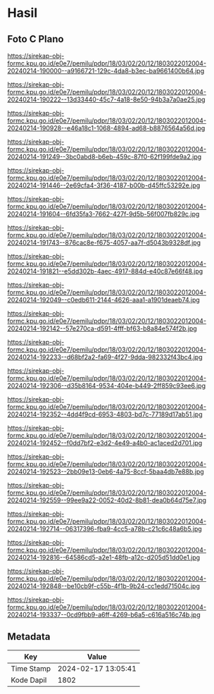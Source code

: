 # Hasil

## Foto C Plano

https://sirekap-obj-formc.kpu.go.id/e0e7/pemilu/pdpr/18/03/02/20/12/1803022012004-20240214-190000--a9166721-129c-4da8-b3ec-ba9661400b64.jpg

https://sirekap-obj-formc.kpu.go.id/e0e7/pemilu/pdpr/18/03/02/20/12/1803022012004-20240214-190222--13d33440-45c7-4a18-8e50-94b3a7a0ae25.jpg

https://sirekap-obj-formc.kpu.go.id/e0e7/pemilu/pdpr/18/03/02/20/12/1803022012004-20240214-190928--e46a18c1-1068-4894-ad68-b8876564a56d.jpg

https://sirekap-obj-formc.kpu.go.id/e0e7/pemilu/pdpr/18/03/02/20/12/1803022012004-20240214-191249--3bc0abd8-b6eb-459c-87f0-62f199fde9a2.jpg

https://sirekap-obj-formc.kpu.go.id/e0e7/pemilu/pdpr/18/03/02/20/12/1803022012004-20240214-191446--2e69cfa4-3f36-4187-b00b-d45ffc53292e.jpg

https://sirekap-obj-formc.kpu.go.id/e0e7/pemilu/pdpr/18/03/02/20/12/1803022012004-20240214-191604--6fd35fa3-7662-427f-9d5b-56f007fb829c.jpg

https://sirekap-obj-formc.kpu.go.id/e0e7/pemilu/pdpr/18/03/02/20/12/1803022012004-20240214-191743--876cac8e-f675-4057-aa7f-d5043b9328df.jpg

https://sirekap-obj-formc.kpu.go.id/e0e7/pemilu/pdpr/18/03/02/20/12/1803022012004-20240214-191821--e5dd302b-4aec-4917-884d-e40c87e66f48.jpg

https://sirekap-obj-formc.kpu.go.id/e0e7/pemilu/pdpr/18/03/02/20/12/1803022012004-20240214-192049--c0edb611-2144-4626-aaa1-a1901deaeb74.jpg

https://sirekap-obj-formc.kpu.go.id/e0e7/pemilu/pdpr/18/03/02/20/12/1803022012004-20240214-192142--57e270ca-d591-4fff-bf63-b8a84e574f2b.jpg

https://sirekap-obj-formc.kpu.go.id/e0e7/pemilu/pdpr/18/03/02/20/12/1803022012004-20240214-192233--d68bf2a2-fa69-4f27-9dda-982332f43bc4.jpg

https://sirekap-obj-formc.kpu.go.id/e0e7/pemilu/pdpr/18/03/02/20/12/1803022012004-20240214-192306--d35b8164-9534-404e-b449-2ff859c93ee6.jpg

https://sirekap-obj-formc.kpu.go.id/e0e7/pemilu/pdpr/18/03/02/20/12/1803022012004-20240214-192352--4dd4f9cd-6953-4803-bd7c-77189d17ab51.jpg

https://sirekap-obj-formc.kpu.go.id/e0e7/pemilu/pdpr/18/03/02/20/12/1803022012004-20240214-192452--f0dd7bf2-e3d2-4e49-a4b0-ac1aced2d701.jpg

https://sirekap-obj-formc.kpu.go.id/e0e7/pemilu/pdpr/18/03/02/20/12/1803022012004-20240214-192523--2bb09e13-0eb6-4a75-8ccf-5baa4db7e88b.jpg

https://sirekap-obj-formc.kpu.go.id/e0e7/pemilu/pdpr/18/03/02/20/12/1803022012004-20240214-192559--99ee9a22-0052-40d2-8b81-dea0b64d75e7.jpg

https://sirekap-obj-formc.kpu.go.id/e0e7/pemilu/pdpr/18/03/02/20/12/1803022012004-20240214-192714--06317396-fba9-4cc5-a78b-c21c6c48a6b5.jpg

https://sirekap-obj-formc.kpu.go.id/e0e7/pemilu/pdpr/18/03/02/20/12/1803022012004-20240214-192816--64586cd5-a2e1-48fb-a12c-d205d51dd0e1.jpg

https://sirekap-obj-formc.kpu.go.id/e0e7/pemilu/pdpr/18/03/02/20/12/1803022012004-20240214-192848--be10cb9f-c55b-4f1b-9b24-cc1edd71504c.jpg

https://sirekap-obj-formc.kpu.go.id/e0e7/pemilu/pdpr/18/03/02/20/12/1803022012004-20240214-193337--0cd9fbb9-a6ff-4269-b6a5-c616a516c74b.jpg


## Metadata

| Key        | Value               |
| ---------- | ------------------- |
| Time Stamp | 2024-02-17 13:05:41 |
| Kode Dapil | 1802                |



